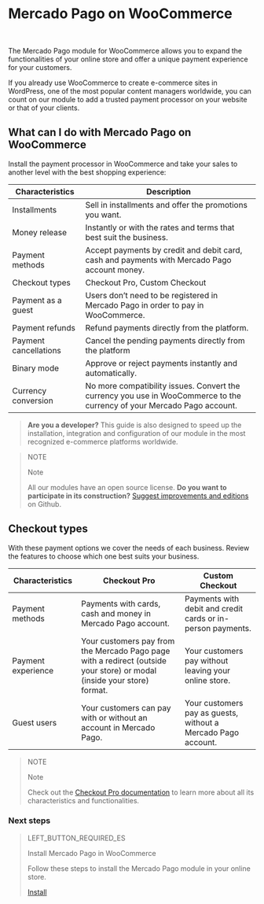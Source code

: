 # Mercado Pago on WooCommerce
<br/>

The Mercado Pago module for WooCommerce allows you to expand the functionalities of your online store and offer a unique payment experience for your customers.

If you already use WooCommerce to create e-commerce sites in WordPress, one of the most popular content managers worldwide, you can count on our module to add a trusted payment processor on your website or that of your clients.

## What can I do with Mercado Pago on WooCommerce

Install the payment processor in WooCommerce and take your sales to another level with the best shopping experience:

| Characteristics | Description |
| --- | --- |
| Installments | Sell in installments and offer the promotions you want. |
| Money release | Instantly or with the rates and terms that best suit the business. |
| Payment methods | Accept payments by credit and debit card, cash and payments with Mercado Pago account money. |
| Checkout types | Checkout Pro, Custom Checkout |
| Payment as a guest | Users don’t need to be registered in Mercado Pago in order to pay in WooCommerce. |
| Payment refunds | Refund payments directly from the platform. |
| Payment cancellations | Cancel the pending payments directly from the platform |
| Binary mode | Approve or reject payments instantly and automatically. |
| Currency conversion | No more compatibility issues. Convert the currency you use in WooCommerce to the currency of your Mercado Pago account. |

>**Are you a developer?**
>This guide is also designed to speed up the installation, integration and configuration of our module in the most recognized e-commerce platforms worldwide.

<span></span>

> NOTE
>
> Note
>
> All our modules have an open source license. **Do you want to participate in its construction?** [Suggest improvements and editions](https://github.com/mercadopago/cart-woocommerce) on Github.

## Checkout types

With these payment options we cover the needs of each business. Review the features to choose which one best suits your business.

| Characteristics | Checkout Pro | Custom Checkout |
| --- | --- | --- |
| Payment methods | Payments with cards, cash and money in Mercado Pago account. | Payments with debit and credit cards or in-person payments. |
| Payment experience | Your customers pay from the Mercado Pago page with a redirect (outside your store) or modal (inside your store) format. | Your customers pay without leaving your online store. |
| Guest users | Your customers can pay with or without an account in Mercado Pago. | Your customers pay as guests, without a Mercado Pago account. |

> NOTE
>
> Note
>
> Check out the [Checkout Pro documentation](https://www.mercadopago[FAKER][URL][DOMAIN]/developers/en/guides/online-payments/checkout-pro/introduction) to learn more about all its characteristics and functionalities.

### Next steps

> LEFT_BUTTON_REQUIRED_ES
>
> Install Mercado Pago in WooCommerce
>
> Follow these steps to install the Mercado Pago module in your online store.
>
> 
> [Install](https://www.mercadopago[FAKER][URL][DOMAIN]/developers/en/guides/plugins/woocommerce/instalation)
